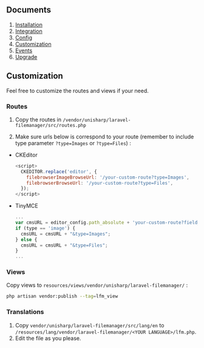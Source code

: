 ## Documents
  1. [Installation](https://unisharp.github.io/laravel-filemanager/installation)
  1. [Integration](https://unisharp.github.io/laravel-filemanager/integration)
  1. [Config](https://unisharp.github.io/laravel-filemanager/config)
  1. [Customization](https://unisharp.github.io/laravel-filemanager/customization)
  1. [Events](https://unisharp.github.io/laravel-filemanager/events)
  1. [Upgrade](https://unisharp.github.io/laravel-filemanager/upgrade)

## Customization
Feel free to customize the routes and views if your need.

### Routes
1. Copy the routes in `/vendor/unisharp/laravel-filemanager/src/routes.php`

1. Make sure urls below is correspond to your route (remember to include type parameter `?type=Images` or `?type=Files`) :

 * CKEditor

    ```javascript
    <script>
      CKEDITOR.replace('editor', {
        filebrowserImageBrowseUrl: '/your-custom-route?type=Images',
        filebrowserBrowseUrl: '/your-custom-route?type=Files',
      });
    </script>
    ```  

 * TinyMCE
 
    ```javascript
    ...
    var cmsURL = editor_config.path_absolute + 'your-custom-route?field_name='+field_name+'&lang='+ tinymce.settings.language;
    if (type == 'image') {
      cmsURL = cmsURL + "&type=Images";
    } else {
      cmsURL = cmsURL + "&type=Files";
    }
    ...
    ```

### Views
Copy views to `resources/views/vendor/unisharp/laravel-filemanager/` :

```bash
php artisan vendor:publish --tag=lfm_view
```

### Translations

1. Copy `vendor/unisharp/laravel-filemanager/src/lang/en` to `/resources/lang/vendor/laravel-filemanager/<YOUR LANGUAGE>/lfm.php`.
1. Edit the file as you please.
